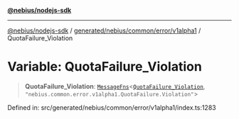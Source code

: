 [**@nebius/nodejs-sdk**](../../../../../../README.md)

---

[@nebius/nodejs-sdk](../../../../../../README.md) / [generated/nebius/common/error/v1alpha1](../README.md) / QuotaFailure_Violation

# Variable: QuotaFailure_Violation

> **QuotaFailure_Violation**: [`MessageFns`](../../../../../../runtime/protos/core/interfaces/MessageFns.md)\<[`QuotaFailure_Violation`](../interfaces/QuotaFailure_Violation.md), `"nebius.common.error.v1alpha1.QuotaFailure.Violation"`\>

Defined in: src/generated/nebius/common/error/v1alpha1/index.ts:1283
